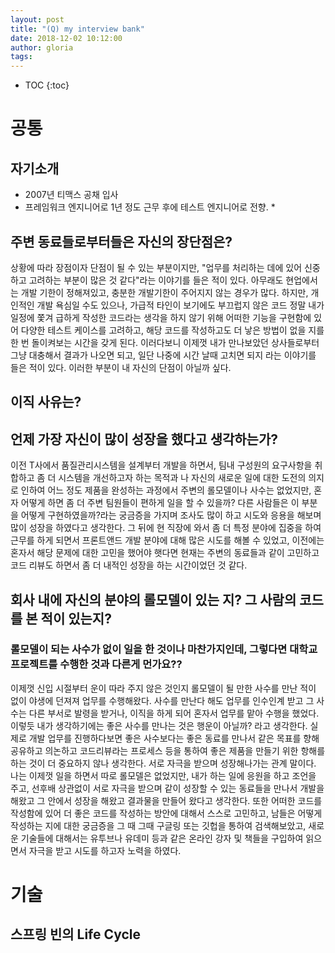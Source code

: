 ```yaml
---
layout: post
title: "(Q) my interview bank"
date: 2018-12-02 10:12:00
author: gloria
tags:
---
```


* TOC
{:toc}

# 공통

## 자기소개

* 2007년 티맥스 공채 입사
* 프레임워크 엔지니어로 1년 정도 근무 후에 테스트 엔지니어로 전향.
  * 

## 주변 동료들로부터들은 자신의 장단점은?
상황에 따라 장점이자 단점이 될 수 있는 부분이지만, "업무를 처리하는 데에 있어 신중하고 고려하는 부분이 많은 것 같다"라는 이야기를 들은 적이 있다. 아무래도 현업에서는 개발 기한이 정해져있고, 충분한 개발기한이 주어지지 않는 경우가 많다. 하지만, 개인적인 개발 욕심일 수도 있으나, 가급적 타인이 보기에도 부끄럽지 않은 코드 정말 내가 일정에 쫓겨 급하게 작성한 코드라는 생각을 하지 않기 위해 어떠한 기능을 구현함에 있어 다양한 테스트 케이스를 고려하고, 해당 코드를 작성하고도 더 낳은 방법이 없을 지를 한 번 돌이켜보는 시간을 갖게 된다.
이러다보니 이제껏 내가 만나보았던 상사들로부터 그냥 대충해서 결과가 나오면 되고, 일단 나중에 시간 날때 고치면 되지 라는 이야기를 들은 적이 있다. 이러한 부분이 내 자신의 단점이 아닐까 싶다.

## 이직 사유는?

## 언제 가장 자신이 많이 성장을 했다고 생각하는가?

이전 T사에서 품질관리시스템을 설계부터 개발을 하면서, 팀내 구성원의 요구사항을 취합하고 좀 더 시스템을 개선하고자 하는 목적과 나 자신의 새로운 일에 대한 도전의 의지로 인하여 어느 정도 제품을 완성하는 과정에서 주변의 롤모델이나 사수는 없었지만, 혼자 어떻게 하면 좀 더 주변 팀원들이 편하게 일을 할 수 있을까? 다른 사람들은 이 부분을 어떻게 구현하였을까?라는 궁금증을 가지며 조사도 많이 하고 시도와 응용을 해보며 많이 성장을 하였다고 생각한다. 그 뒤에 현 직장에 와서 좀 더 특정 분야에 집중을 하여 근무를 하게 되면서 프론트앤드 개발 분야에 대해 많은 시도를 해볼 수 있었고, 이전에는 혼자서 해당 문제에 대한 고민을 했어야 햇다면 현재는 주변의 동료들과 같이 고민하고 코드 리뷰도 하면서 좀 더 내적인 성장을 하는 시간이었던 것 같다.

## 회사 내에 자신의 분야의 롤모델이 있는 지? 그 사람의 코드를 본 적이 있는지?

### 롤모델이 되는 사수가 없이 일을 한 것이나 마찬가지인데, 그렇다면 대학교 프로젝트를 수행한 것과 다른게 먼가요??

이제껏 신입 시절부터 운이 따라 주지 않은 것인지 롤모델이 될 만한 사수를 만난 적이 없이 야생에 던져져 업무를 수행해왔다. 사수를 만난다 해도 업무를 인수인계 받고 그 사수는 다른 부서로 발령을 받거나, 이직을 하게 되어 혼자서 업무를 맡아 수행을 했었다. 이렇듯 내가 생각하기에는 좋은 사수를 만나는 것은 행운이 아닐까? 라고 생각한다.
실제로 개발 업무를 진행하다보면 좋은 사수보다는 좋은 동료를 만나서 같은 목표를 향해 공유하고 의논하고 코드리뷰라는 프로세스 등을 통하여  좋은 제품을 만들기 위한 항해를 하는 것이 더 중요하지 않나 생각한다. 서로 자극을 받으며 성장해나가는 관계 말이다. 
나는 이제껏 일을 하면서 따로 롤모델은 없었지만, 내가 하는 일에 응원을 하고 조언을 주고, 선후배 상관없이 서로 자극을 받으며 같이 성장할 수 있는 동료들을 만나서 개발을 해왔고 그 안에서 성장을 해왔고 결과물을 만들어 왔다고 생각한다.
또한 어떠한 코드를 작성함에 있어 더 좋은 코드를 작성하는 방안에 대해서 스스로 고민하고, 남들은 어떻게 작성하는 지에 대한 궁금증을 그 때 그때 구글링 또는 깃헙을 통하여 검색해보았고, 새로운 기술들에 대해서는 유투브나 유데미 등과 같은 온라인 강자 및 책들을 구입하여 읽으면서 자극을 받고 시도를 하고자 노력을 하였다.

# 기술

## 스프링 빈의 Life Cycle
